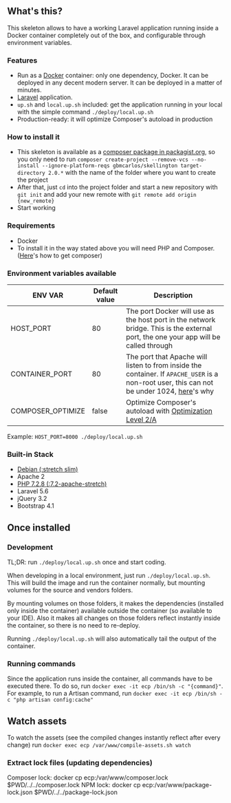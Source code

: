 ## What's this?
This skeleton allows to have a working Laravel application running inside a Docker container completely out of the box, and configurable through environment variables.

### Features
* Run as a [Docker](https://docs.docker.com/) container: only one dependency, Docker. It can be deployed in any decent modern server. It can be deployed in a matter of minutes.
* [Laravel](https://laravel.com/docs/5.6) application.
* `up.sh` and `local.up.sh` included: get the application running in your local with the simple command `./deploy/local.up.sh`
* Production-ready: it will optimize Composer's autoload in production

### How to install it
* This skeleton is available as a [composer package in packagist.org](https://packagist.org/packages/gbmcarlos/skellington), so you only need to run `composer create-project --remove-vcs --no-install --ignore-platform-reqs gbmcarlos/skellington target-directory 2.0.*` with the name of the folder where you want to create the project
* After that, just `cd` into the project folder and start a new repository with `git init` and add your new remote with `git remote add origin {new_remote}`
* Start working

### Requirements
* Docker
* To install it in the way stated above you will need PHP and Composer. ([Here](https://getcomposer.org/download/)'s how to get composer)

### Environment variables available

|       ENV VAR      | Default value | Description |
| ------------------ | ------------- | ----------- |
| HOST_PORT          | 80            | The port Docker will use as the host port in the network bridge. This is the external port, the one your app will be called through |
| CONTAINER_PORT     | 80            | The port that Apache will listen to from inside the container. If `APACHE_USER` is a non-root user, this can not be under 1024, [here](https://www.w3.org/Daemon/User/Installation/PrivilegedPorts.html)'s why  |
| COMPOSER_OPTIMIZE  | false         | Optimize Composer's autoload with [Optimization Level 2/A](https://getcomposer.org/doc/articles/autoloader-optimization.md#optimization-level-2-a-authoritative-class-maps) |

Example:
`HOST_PORT=8000 ./deploy/local.up.sh`

### Built-in Stack
* [Debian (:stretch slim)](https://hub.docker.com/_/debian/)
* Apache 2
* [PHP 7.2.8 (:7.2-apache-stretch)](https://hub.docker.com/_/php/)
* Laravel 5.6
* jQuery 3.2
* Bootstrap 4.1

## Once installed

### Development
TL;DR: run `./deploy/local.up.sh` once and start coding.

When developing in a local environment, just run `./deploy/local.up.sh`.
This will build the image and run the container normally, but mounting volumes for the source and vendors folders.

By mounting volumes on those folders, it makes the dependencies (installed only inside the container) available outside the container (so available to your IDE).
Also it makes all changes on those folders reflect instantly inside the container, so there is no need to re-deploy.

Running `./deploy/local.up.sh` will also automatically tail the output of the container.

### Running commands
Since the application runs inside the container, all commands have to be executed there. To do so, run `docker exec -it ecp /bin/sh -c "{command}"`.
For example, to run a Artisan command, run `docker exec -it ecp /bin/sh -c "php artisan config:cache"`

## Watch assets
To watch the assets (see the compiled changes instantly reflect after every change) run `docker exec ecp /var/www/compile-assets.sh watch`

### Extract lock files (updating dependencies)
Composer lock: docker cp ecp:/var/www/composer.lock $PWD/../../composer.lock
NPM lock: docker cp ecp:/var/www/package-lock.json $PWD/../../package-lock.json